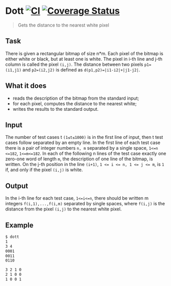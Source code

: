 # Dott [![CI](https://github.com/markelog/dott/actions/workflows/nodejs.yml/badge.svg)](https://github.com/markelog/dott/actions/workflows/nodejs.yml) [![Coverage Status](https://coveralls.io/repos/github/markelog/dott/badge.svg?branch=main)](https://coveralls.io/github/markelog/dott?branch=main)


> Gets the distance to the nearest white pixel

## Task

There is given a rectangular bitmap of size n*m. Each pixel of the bitmap is either white or
black, but at least one is white. The pixel in i-th line and j-th column is called the pixel `(i,j)`. The
distance between two pixels `p1=(i1,j1)` and `p2=(i2,j2)` is defined as `d(p1,p2)=|i1-i2|+|j1-j2|`.

## What it does

* reads the description of the bitmap from the standard input;
* for each pixel, computes the distance to the nearest white;
* writes the results to the standard output.

## Input

The number of test cases t `(1≤t≤1000)` is in the first line of input, then t test cases follow
separated by an empty line. In the first line of each test case there is a pair of integer numbers
`n, m` separated by a single space, `1<=n <=182`, `1<=m<=182`. In each of the following n lines of
the test case exactly one zero-one word of length `m`, the description of one line of the bitmap, is
written. On the j-th position in the line `(i+1)`, `1 <= i <= n, 1 <= j <= m`, is `1` if, and only if the pixel
`(i,j)` is white.

## Output

In the i-th line for each test case, `1<=i<=n`, there should be written m integers `f(i,1),...,f(i,m)`
separated by single spaces, where `f(i,j)` is the distance from the pixel `(i,j)` to the nearest white
pixel.

## Example

```bash
$ dott
1
3 4
0001
0011
0110

3 2 1 0
2 1 0 0
1 0 0 1
```
